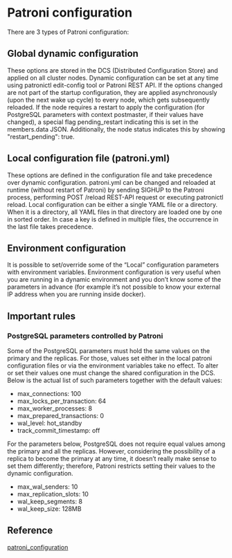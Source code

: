# Patroni configuration

There are 3 types of Patroni configuration:

## Global dynamic configuration

These options are stored in the DCS (Distributed Configuration Store) and applied on all cluster nodes. Dynamic configuration can be set at any time using patronictl edit-config tool or Patroni REST API. If the options changed are not part of the startup configuration, they are applied asynchronously (upon the next wake up cycle) to every node, which gets subsequently reloaded. If the node requires a restart to apply the configuration (for PostgreSQL parameters with context postmaster, if their values have changed), a special flag pending_restart indicating this is set in the members.data JSON. Additionally, the node status indicates this by showing "restart_pending": true.

## Local configuration file (patroni.yml)

These options are defined in the configuration file and take precedence over dynamic configuration. patroni.yml can be changed and reloaded at runtime (without restart of Patroni) by sending SIGHUP to the Patroni process, performing POST /reload REST-API request or executing patronictl reload. Local configuration can be either a single YAML file or a directory. When it is a directory, all YAML files in that directory are loaded one by one in sorted order. In case a key is defined in multiple files, the occurrence in the last file takes precedence.

## Environment configuration

It is possible to set/override some of the “Local” configuration parameters with environment variables. Environment configuration is very useful when you are running in a dynamic environment and you don’t know some of the parameters in advance (for example it’s not possible to know your external IP address when you are running inside docker).

## Important rules

### PostgreSQL parameters controlled by Patroni

Some of the PostgreSQL parameters must hold the same values on the primary and the replicas. For those, values set either in the local patroni configuration files or via the environment variables take no effect. To alter or set their values one must change the shared configuration in the DCS. Below is the actual list of such parameters together with the default values:

- max_connections: 100
- max_locks_per_transaction: 64
- max_worker_processes: 8
- max_prepared_transactions: 0
- wal_level: hot_standby
- track_commit_timestamp: off

For the parameters below, PostgreSQL does not require equal values among the primary and all the replicas. However, considering the possibility of a replica to become the primary at any time, it doesn’t really make sense to set them differently; therefore, Patroni restricts setting their values to the dynamic configuration.

- max_wal_senders: 10
- max_replication_slots: 10
- wal_keep_segments: 8
- wal_keep_size: 128MB

## Reference

[patroni_configuration](https://patroni.readthedocs.io/en/latest/patroni_configuration.html)